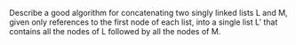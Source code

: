 Describe a good algorithm for concatenating two singly linked lists L and
M, given only references to the first node of each list, into a single list L′
that contains all the nodes of L followed by all the nodes of M.